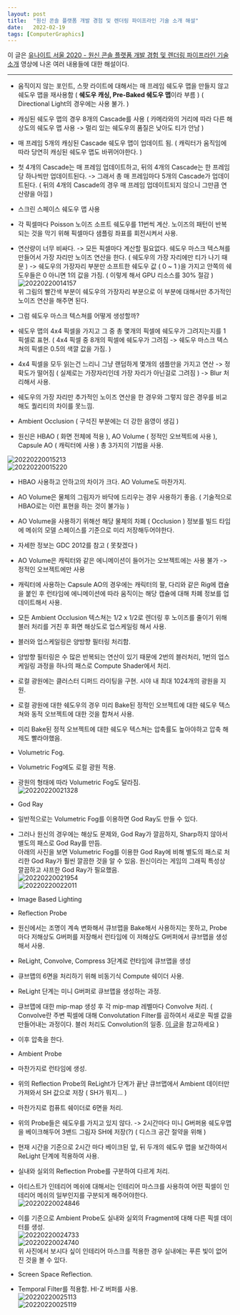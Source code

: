```yaml
---
layout: post
title:  "원신 콘솔 플랫폼 개발 경험 및 렌더링 파이프라인 기술 소개 해설"
date:   2022-02-19
tags: [ComputerGraphics]
---
```


이 글은 [유나이트 서울 2020 - 원신 콘솔 플랫폼 개발 경험 및 렌더링 파이프라인 기술 소개](https://youtu.be/00QugD5u1CU) 영상에 나온 여러 내용들에 대한 해설이다.            


--------------------------          

- 움직이지 않는 포인트, 스팟 라이트에 대해서는 매 프레임 쉐도우 맵을 만들지 않고 쉐도우 맵을 재사용함 ( **쉐도우 캐싱, Pre-Baked 쉐도우 맵**이라 부름 ) ( Directional Light의 경우에는 사용 불가. )     
- 캐싱된 쉐도우 맵의 경우 8개의 Cascade를 사용 ( 카메라와의 거리에 따라 다른 해상도의 쉐도우 맵 사용 -> 멀리 있는 쉐도우의 품질은 낮아도 티가 안남 )        
- 매 프레임 5개의 캐싱된 Cascade 쉐도우 맵이 업데이트 됨. ( 캐릭터가 움직임에 따라 당연히 캐싱된 쉐도우 맵도 바뀌어야한다. )            
- 첫 4개의 Cascade는 매 프레임 업데이트하고, 뒤의 4개의 Cascade는 한 프레임 당 하나씩만 업데이트된다. -> 그래서 총 매 프레임마다 5개의 Cascade가 업데이트된다. ( 뒤의 4개의 Cascade의 경우 매 프레임 업데이트되지 않으니 그만큼 연산량을 아낌 )           

- 스크린 스페이스 쉐도우 맵 사용       
- 각 픽셀마다 Poisson 노이즈 소프트 쉐도우를 11번씩 계산. 노이즈의 패턴이 반복되는 것을 막기 위해 픽셀마다 샘플링 좌표를 회전시켜서 사용.       
- 연산량이 너무 비싸다. -> 모든 픽셀마다 계산할 필요없다. 쉐도우 마스크 텍스쳐를 만들어서 가장 자리만 노이즈 연산을 한다. ( 쉐도우의 가장 자리에만 티가 나기 때문 ) -> 쉐도우의 가장자리 부분만 소프트한 쉐도우 값 ( 0 ~ 1 )을 가지고 안쪽의 쉐도우들은 0 아니면 1의 값을 가짐. ( 이렇게 해서 GPU 리소스를 30% 절감 )                    
![20220220014157](https://user-images.githubusercontent.com/33873804/154810095-0800c253-92b4-453c-95a2-af2b7bcc1a58.png)      
위 그림의 빨간색 부분이 쉐도우의 가장자리 부분으로 이 부분에 대해서만 추가적인 노이즈 연산을 해주면 된다.        
                   
- 그럼 쉐도우 마스크 텍스쳐를 어떻게 생성할까?       
- 쉐도우 맵의 4x4 픽셀을 가지고 그 중 총 몇개의 픽셀에 쉐도우가 그려지는지를 1 픽셀로 표현. ( 4x4 픽셀 중 8개의 픽셀에 쉐도우가 그려짐 -> 쉐도우 마스크 텍스쳐의 픽셀은 0.5의 색깔 값을 가짐. )      
- 4x4 픽셀을 모두 읽는건 느리니 그냥 랜덤하게 몇개의 샘플만을 가지고 연산 -> 정확도가 떨어짐 ( 실제로는 가장자리인데 가장 자리가 아닌걸로 그려짐 ) -> Blur 처리해서 사용.      
- 쉐도우의 가장 자리만 추가적인 노이즈 연산을 한 경우와 그렇지 않은 경우를 비교해도 퀄리티의 차이를 못느낌.         
           
- Ambient Occlusion ( 구석진 부분에는 더 강한 음영이 생김 )        
- 원신은 HBAO ( 화면 전체에 적용 ), AO Volume ( 정적인 오브젝트에 사용 ), Capsule AO ( 캐릭터에 사용 ) 총 3가지의 기법을 사용.      

![20220220015213](https://user-images.githubusercontent.com/33873804/154810480-0a4012c7-8374-4dc4-873d-bc45bd82dd89.png)       
![20220220015220](https://user-images.githubusercontent.com/33873804/154810501-39b1e689-0714-4253-90b1-b9d285cacc14.png)      
- HBAO 사용하고 안하고의 차이가 크다. AO Volume도 마찬가지.      

- AO Volume은 물체의 그림자가 바닥에 드리우는 경우 사용하기 좋음. ( 기술적으로 HBAO로는 이런 표현을 하는 것이 불가능 )       
- AO Volume을 사용하기 위해선 해당 물체의 차폐 ( Occlusion ) 정보를 빌드 타임에 메쉬의 모델 스페이스를 기준으로 미리 저장해두어야한다.          
- 자세한 정보는 GDC 2012를 참고 ( 못찾겠다 )          
- AO Volume은 캐릭터와 같은 에니메이션이 들어가는 오브젝트에는 사용 불가 -> 정적인 오브젝트에만 사용         

- 캐릭터에 사용하는 Capsule AO의 경우에는 캐릭터의 팔, 다리와 같은 Rig에 캡슐을 붙인 후 런타임에 에니메이션에 따라 움직이는 해당 캡슐에 대해 차폐 정보를 업데이트해서 사용.            

- 모든 Ambient Occlusion 텍스쳐는 1/2 x 1/2로 렌더링 후 노이즈를 줄이기 위해 블러 처리를 거친 후 화면 해상도로 업스케일링 해서 사용.     
- 블러와 업스케일링은 양방향 필터링 처리함.       
- 양방향 필터링은 수 많은 반복되는 연산이 있기 때문에 2번의 블러처리, 1번의 업스케일링 과정을 하나의 패스로 Compute Shader에서 처리.        

- 로컬 광원에는 클러스터 디퍼드 라이팅을 구현. 시야 내 최대 1024개의 광원을 지원.      
- 로컬 광원에 대한 쉐도우의 경우 미리 Bake된 정적인 오브젝트에 대한 쉐도우 텍스쳐와 동적 오브젝트에 대한 것을 합쳐서 사용.      
- 미리 Bake된 정적 오브젝트에 대한 쉐도우 텍스쳐는 압축률도 높아야하고 압축 해제도 빨라야했음.      

- Volumetric Fog.     
- Volumetric Fog에도 로컬 광원 적용.     
- 광원의 형태에 따라 Volumetric Fog도 달라짐.               
![20220220021328](https://user-images.githubusercontent.com/33873804/154811368-43dd60c7-6d3b-4a0b-a69e-0d82e15f898c.png)       

- God Ray         
- 일반적으로는 Volumetric Fog를 이용하면 God Ray도 만들 수 있다.     
- 그러나 원신의 경우에는 해상도 문제와, God Ray가 깔끔하지, Sharp하지 않아서 별도의 패스로 God Ray를 만듬.        
아래의 사진을 보면 Volumetric Fog를 이용한 God Ray에 비해 별도의 패스로 처리한 God Ray가 훨씬 깔끔한 것을 알 수 있음. 원신이라는 게임의 그래픽 특성상 깔끔하고 샤프한 God Ray가 필요했음.         
![20220220021954](https://user-images.githubusercontent.com/33873804/154811671-1b35066b-1293-4738-8337-0defd7d73f7c.png)     
![20220220022011](https://user-images.githubusercontent.com/33873804/154811662-a7acd06a-abb3-4dfe-a8c9-4ec72aed5493.png)       
              
- Image Based Lighting               

- Reflection Probe
- 원신에서는 조명이 계속 변화해서 큐브맵을 Bake해서 사용하지는 못하고, Probe마다 저해상도 G버퍼를 저장해서 런타임에 이 저해상도 G버퍼에서 큐브맵을 생성해서 사용.      
- ReLight, Convolve, Compress 3단계로 런타임에 큐브맵을 생성           
- 큐브맵의 6면을 처리하기 위해 비동기식 Compute 쉐이더 사용.           
- ReLight 단계는 미니 G버퍼로 큐브맵을 생성하는 과정.          
- 큐브맵에 대한 mip-map 생성 후 각 mip-map 레벨마다 Convolve 처리. ( Convolve란 주변 픽셀에 대해 Convolutation Filter를 곱하여서 새로운 픽셀 값을 만들어내는 과정이다. 블러 처리도 Convolution의 일종. [이 글](https://bkshin.tistory.com/entry/OpenCV-17-%ED%95%84%ED%84%B0Filter%EC%99%80-%EC%BB%A8%EB%B3%BC%EB%A3%A8%EC%85%98Convolution-%EC%97%B0%EC%82%B0-%ED%8F%89%EA%B7%A0-%EB%B8%94%EB%9F%AC%EB%A7%81-%EA%B0%80%EC%9A%B0%EC%8B%9C%EC%95%88-%EB%B8%94%EB%9F%AC%EB%A7%81-%EB%AF%B8%EB%94%94%EC%96%B8-%EB%B8%94%EB%9F%AC%EB%A7%81-%EB%B0%94%EC%9D%B4%EB%A0%88%ED%84%B0%EB%9F%B4-%ED%95%84%ED%84%B0)을 참고하세요 )       
- 이후 압축을 한다.           

- Ambient Probe          
- 마찬가지로 런타임에 생성.     
- 위의 Reflection Probe의 ReLight가 단계가 끝난 큐브맵에서 Ambient 데이터만 가져와서 SH 값으로 저장 ( SH가 뭐지... )           
- 마찬가지로 컴퓨트 쉐이더로 6면을 처리.           

- 위의 Probe들은 쉐도우를 가지고 있지 않다. -> 2시간마다 미니 G버퍼용 쉐도우맵을 베이크해두어 3밴드 그림자 SH에 저장(?) ( 디스크 공간 절약을 위해 )                   
- 현재 시간을 기준으로 2시간 마다 베이크된 앞, 뒤 두개의 쉐도우 맵을 보간하여서 ReLight 단계에 적용하여 사용.            
             
- 실내와 실외의 Reflection Probe를 구분하여 다르게 처리.                     
- 아티스트가 인테리어 메쉬에 대해서는 인테리어 마스크를 사용하여 어떤 픽셀이 인테리어 메쉬의 일부인지를 구분되게 해주어야한다.                        
![20220220024846](https://user-images.githubusercontent.com/33873804/154812725-bfc1a8ba-60a2-41ab-b02a-026f7bd62166.png)       
- 이를 기준으로 Ambient Probe도 실내와 실외의 Fragment에 대해 다른 픽셀 데이터를 생성.       
![20220220024733](https://user-images.githubusercontent.com/33873804/154812690-37aa1fcc-a303-405b-9b30-692b41953360.png)      
![20220220024740](https://user-images.githubusercontent.com/33873804/154812693-7f2efafe-f18c-40e2-a38d-c3a9c86fe343.png)       
위 사진에서 보시다 싶이 인테리어 마스크를 적용한 경우 실내에는 푸른 빛이 없어진 것을 볼 수 있다.          
         
- Screen Space Reflection.         
- Temporal Filter를 적용함. HI-Z 버퍼를 사용.        
![20220220025113](https://user-images.githubusercontent.com/33873804/154812803-736143be-5a0a-46d9-a58f-0d0eb66cd188.png)       
![20220220025119](https://user-images.githubusercontent.com/33873804/154812805-4a7b7358-111e-42ac-8251-4b10b58b9cbb.png)           











